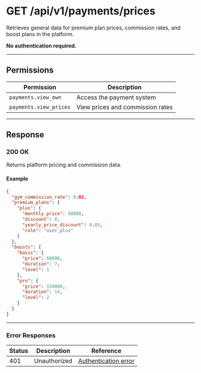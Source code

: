 # GET /api/v1/payments/prices

Retrieves general data for premium plan prices, commission rates, and boost plans in the platform.


**No authentication required.**

---

## Permissions
| Permission           | Description                        |
|----------------------|------------------------------------|
| `payments.view_own`  | Access the payment system          |
| `payments.view_prices`| View prices and commission rates   |

---

## Response

### 200 OK
Returns platform pricing and commission data.

#### Example
```json
{
  "gym_commission_rate": 0.02,
  "premium_plans": {
    "plus": {
      "monthly_price": 50000,
      "discount": 0,
      "yearly_price_discount": 0.85,
      "role": "user_plus"
    }
  },
  "boosts": {
    "basic": {
      "price": 60000,
      "duration": 7,
      "level": 1
    },
    "pro": {
      "price": 150000,
      "duration": 14,
      "level": 2
    }
  }
}
```

---

### Error Responses
| Status | Description                | Reference                                      |
|--------|----------------------------|------------------------------------------------|
| 401    | Unauthorized               | [Authentication error](../_globals/authentication-errors.md) |
